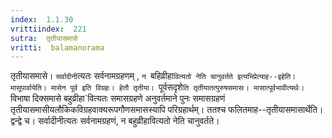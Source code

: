 ```yaml
---
index:  1.1.30
vrittiindex:  221
sutra:  तृतीयासमासे
vritti:  balamanorama 
---
```


तृतीयासमासे। `सर्वादीनी`त्यतः सर्वनामग्रहणम् , `न `बहिव्रीहा`वित्यतो नेति चानुवर्तते इत्यभिप्रेत्याह--इहेति। मासूपार्वायेति। मासेन पूर्व इति विग्रहः। हेतौ तृतीया। `पूर्वसदृशे`ति तृतीयातत्पुरुषसमासः। मासात्पूर्वभावीत्यर्थः। `विभाषा दिक्समासे बहुव्रीहा`वित्यतः समासग्रहणे अनुवर्तमाने पुनः समासग्रहणं तृतीयासमासीयलौकिकविग्रहवाक्यरूपगौणसमासस्यापि परिग्रहार्थम्। ततश्च फलितमाह--तृतीयासमासार्थेति। द्वन्द्वे च। सर्वादीनीत्यतः सर्वनामग्रहणं, न बहुव्रीहावित्यतो नेति चानुवर्तते। 

